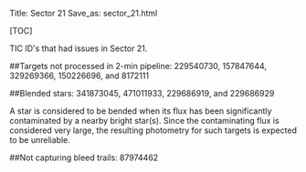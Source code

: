 Title: Sector 21
Save_as: sector_21.html

[TOC]

TIC ID's that had issues in Sector 21.

##Targets not processed in 2-min pipeline:
229540730, 157847644, 329269366, 150226696, and 8172111

##Blended stars:
341873045, 471011933, 229686919, and 229686929

A star is considered to be bended when its flux has been significantly contaminated by a nearby bright star(s). Since the contaminating flux is considered very large, the resulting photometry for such targets is expected to be unreliable.

##Not capturing bleed trails:
87974462